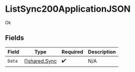 # ListSync200ApplicationJSON

Ok


## Fields

| Field                                        | Type                                         | Required                                     | Description                                  |
| -------------------------------------------- | -------------------------------------------- | -------------------------------------------- | -------------------------------------------- |
| `Data`                                       | [][shared.Sync](../../models/shared/sync.md) | :heavy_check_mark:                           | N/A                                          |
